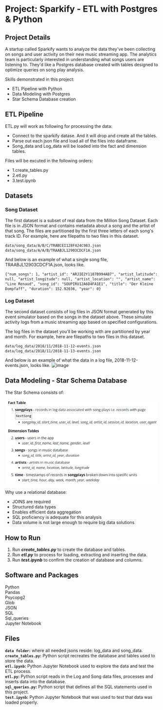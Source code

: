 # Project: Sparkify - ETL with Postgres & Python

## Project Details
A startup called Sparkify wants to analyze the data they've been collecting on songs and user activity on their new music streaming app. The analytics team is particularly interested in understanding what songs users are listening to. They'd like a Postgres database created with tables designed to optimize queries on song play analysis.  

Skills demonstrated in this project: 
* ETL Pipeline with Python
* Data Modeling with Postgres  
* Star Schema Database creation


## ETL Pipeline

  ETL.py will work as following for processing the data:
- Connect to the sparkify datase. And it will drop and create all the tables.
- Parse out each json file and load all of the files into dataframe.
- Song_data and Log_data will be loaded into the fact and dimension tables.

Files will be excuted in the following orders:

- 1.create_tables.py
- 2.etl.py
- 3.test.ipynb

## Datasets
### Song Dataset

The first dataset is a subset of real data from the Million Song Dataset. Each file is in JSON format and contains metadata about a song and the artist of that song. The files are partitioned by the first three letters of each song's track ID. For example, here are filepaths to two files in this dataset.
```
data/song_data/A/B/C/TRABCEI128F424C983.json
data/song_data/A/A/B/TRAABJL12903CDCF1A.json
```
And below is an example of what a single song file, TRAABJL12903CDCF1A.json, looks like.
```
{"num_songs": 1, "artist_id": "ARJIE2Y1187B994AB7", "artist_latitude": null, "artist_longitude": null, "artist_location": "", "artist_name": "Line Renaud", "song_id": "SOUPIRU12A6D4FA1E1", "title": "Der Kleine Dompfaff", "duration": 152.92036, "year": 0}
```

### Log Dataset

The second dataset consists of log files in JSON format generated by this event simulator based on the songs in the dataset above. These simulate activity logs from a music streaming app based on specified configurations.  

The log files in the dataset you'll be working with are partitioned by year and month. For example, here are filepaths to two files in this dataset.
```
data/log_data/2018/11/2018-11-12-events.json
data/log_data/2018/11/2018-11-13-events.json
```
And below is an example of what the data in a log file, 2018-11-12-events.json, looks like.
![image](https://github.com/CyndiMorris/AnalyticsProjects/assets/159286868/c6a04a61-e096-4a87-99fc-281e4c0f0539)  

## Data Modeling - Star Schema Database
The Star Schema consists of:   

<img src="https://github.com/CyndiMorris/AnalyticsProjects/blob/main/Sparkify/assets/FactDimensionTables.png" style="width:650px">     

Why use a relational database: 
- JOINS are required
- Structured data types
- Enables efficient data aggregation   
-  SQL proficiency is adequate for this analysis
-  Data volume is not large enough to require big data solutions 

## How to Run

1. Run ***create_tables.py*** to create the database and tables.
2. Run ***etl.py*** to process for loading, extracting and inserting the data.
3. Run ***test.ipynb*** to confirm the creation of database and columns.

## Software and Packages

Python   
Pandas  
Psycopg2   
Glob   
JSON   
SQL   
Sql_queries     
Jupyter Notebook  


## Files
**`data folder`:** where all needed jsons reside: log_data and song_data.  
**`create_tables.py`:** Python script recreates the database and tables used to store the data.  
**`etl.ipynb`:** Python Jupyter Notebook used to explore the data and test the ETL process.  
**`etl.py`:** Python script reads in the Log and Song data files, processes and inserts data into the database.  
**`sql_queries.py`:** Python script that defines all the SQL statements used in this project.  
**`test.ipynb`:** Python Jupyter Notebook that was used to test that data was loaded properly.  
